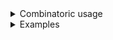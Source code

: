 <details>
<summary style="display: list-item;">Combinatoric usage</summary>

```no_run
# use bpaf::*;
# #[allow(dead_code)]
#[derive(Debug, Clone)]
pub enum Command {
    A(String),
    B(String),
}

pub fn options() -> OptionParser<Command> {
    let a = positional::<String>("A")
        .map(Command::A)
        .to_options()
        .command("a");
    let b = positional::<String>("B")
        .map(Command::B)
        .to_options()
        .command("b");
    let sneaky = false;
    let a = if sneaky {
        construct!(a)
    } else {
        let f = fail("command a is not active");
        construct!(f)
    };
    construct!([a, b]).to_options()
}
```

</details>
<details>
<summary style="display: list-item;">Examples</summary>


You can make some dynamic things with bpaf, depending on a value of `sneaky` command `a` is
either enabled or disabled, here it's false so the only available command is `b`
```console
% app b hello
B("hello")
```

command `a` should be missing
```console
% app a hello
No such command: `a`, did you mean `b`?
```

</details>
